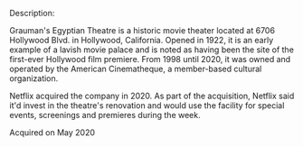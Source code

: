 Description:

Grauman's Egyptian Theatre is a historic movie theater located at 6706 Hollywood Blvd. in Hollywood, California. Opened in 1922, it is an early example of a lavish movie palace and is noted as having been the site of the first-ever Hollywood film premiere. From 1998 until 2020, it was owned and operated by the American Cinematheque, a member-based cultural organization.

Netflix acquired the company in 2020. As part of the acquisition, Netflix said it'd invest in the theatre's renovation and would use the facility for special events, screenings and premieres during the week.

Acquired on May 2020     